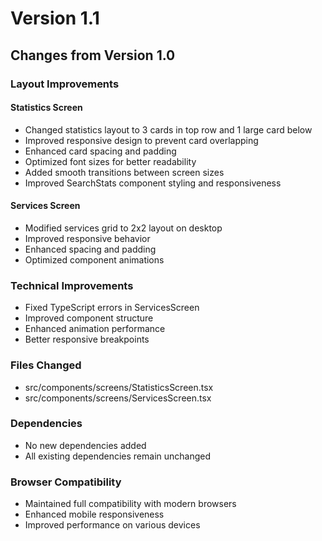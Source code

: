 # Version 1.1

## Changes from Version 1.0

### Layout Improvements

#### Statistics Screen
- Changed statistics layout to 3 cards in top row and 1 large card below
- Improved responsive design to prevent card overlapping
- Enhanced card spacing and padding
- Optimized font sizes for better readability
- Added smooth transitions between screen sizes
- Improved SearchStats component styling and responsiveness

#### Services Screen
- Modified services grid to 2x2 layout on desktop
- Improved responsive behavior
- Enhanced spacing and padding
- Optimized component animations

### Technical Improvements
- Fixed TypeScript errors in ServicesScreen
- Improved component structure
- Enhanced animation performance
- Better responsive breakpoints

### Files Changed
- src/components/screens/StatisticsScreen.tsx
- src/components/screens/ServicesScreen.tsx

### Dependencies
- No new dependencies added
- All existing dependencies remain unchanged

### Browser Compatibility
- Maintained full compatibility with modern browsers
- Enhanced mobile responsiveness
- Improved performance on various devices 